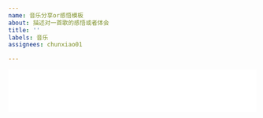 ```yaml
---
name: 音乐分享or感悟模板
about: 描述对一首歌的感悟或者体会
title: ''
labels: 音乐
assignees: chunxiao01

---
```


<!--以下是说明部分，可以删除
------------------------------------------------------------------------
音乐分享说明：
1. <div style="display:none;">......</div>这段说明可以删除
2. <iframe>......</iframe>这段不可以删除
3. 分享歌曲，需要将 【网易云音乐歌曲ID】替换为歌曲的ID
4. 歌曲的ID查找办法：网页打开https://music.163.com/，搜索歌曲。例如搜索【天天想你】，点击进去，找到这首歌曲网页的地址，例如【https://music.163.com/#/song?id=188177】，这个网址最后的188177就是歌曲的ID，将下面的【网易云音乐歌曲ID】替换为188177即可。
5. 最终的音乐分享代码：
<iframe frameborder="no" border="0" marginwidth="0" marginheight="0" width=100% height=86 src="//music.163.com/outchain/player?type=2&id=188177&auto=1&height=66"></iframe>
-------------------------------------------------------------------------
-->
<!--这里写文字: 文字开始-->


<!-- 文字结束 -->

<!--以下是正文部分，不要删除-->
<iframe frameborder="no" border="0" marginwidth="0" marginheight="0" width=100% height=86 src="//music.163.com/outchain/player?type=2&id=【网易云音乐歌曲ID】&auto=1&height=66"></iframe>

<!--这里也可以写文字: 文字开始-->


<!-- 文字结束 -->
